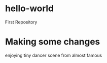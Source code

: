 # hello-world
First Repository 

# Making some changes

enjoying tiny dancer scene from almost famous
